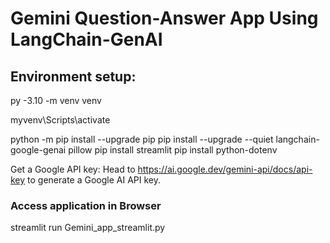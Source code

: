 # Gemini Question-Answer App Using LangChain-GenAI

## Environment setup:
py -3.10 -m venv venv

myvenv\Scripts\activate

python -m pip install --upgrade pip
pip install --upgrade --quiet  langchain-google-genai pillow
pip install streamlit
pip install python-dotenv

Get a Google API key: 
Head to https://ai.google.dev/gemini-api/docs/api-key to generate a Google AI API key.


### Access application in Browser
streamlit run Gemini_app_streamlit.py


